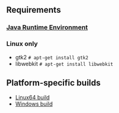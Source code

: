 ## Requirements
### [Java Runtime Environment](http://java.com)
### Linux only
* gtk2 `# apt-get install gtk2`
* libwebkit `# apt-get install libwebkit`

## Platform-specific builds
* [Linux64 build](http://github.com/downloads/siasia/songo/songo-0.0.1-SNAPSHOT-linux64.tar.gz)
* [Windows build](http://github.com/downloads/siasia/songo/songo-0.0.1-SNAPSHOT-win32.zip)